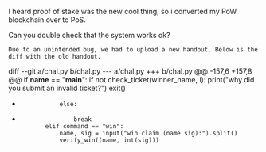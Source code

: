 I heard proof of stake was the new cool thing, so i converted my PoW blockchain over to PoS.

Can you double check that the system works ok?

    Due to an unintended bug, we had to upload a new handout. Below is the diff with the old handout.

diff --git a/chal.py b/chal.py
--- a/chal.py
+++ b/chal.py
@@ -157,6 +157,8 @@ if __name__ == "__main__":
                 if not check_ticket(winner_name, i):
                     print("why did you submit an invalid ticket?")
                     exit()
+                else:
+                    break
             elif command == "win":
                 name, sig = input("win claim (name sig):").split()
                 verify_win((name, int(sig)))
